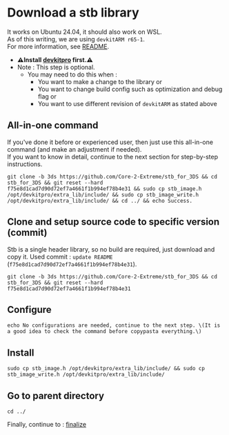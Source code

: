 # Download a stb library

It works on Ubuntu 24.04, it should also work on WSL. \
As of this writing, we are using `devkitARM r65-1`. \
For more information, see [README](../README.md#build).

* **⚠️Install [devkitpro](00_devkitpro_install.md) first.⚠️**
* Note : This step is optional.
	* You may need to do this when :
		* You want to make a change to the library or
		* You want to change build config such as optimization and debug flag or
		* You want to use different revision of `devkitARM` as stated above

## All-in-one command
If you've done it before or experienced user, then just use this all-in-one command (and make an adjustment if needed). \
If you want to know in detail, continue to the next section for step-by-step instructions.
```
git clone -b 3ds https://github.com/Core-2-Extreme/stb_for_3DS && cd stb_for_3DS && git reset --hard f75e8d1cad7d90d72ef7a4661f1b994ef78b4e31 && sudo cp stb_image.h /opt/devkitpro/extra_lib/include/ && sudo cp stb_image_write.h /opt/devkitpro/extra_lib/include/ && cd ../ && echo Success.
```

## Clone and setup source code to specific version (commit)
Stb is a single header library, so no build are required, just download and copy it.
Used commit : `update README` (`f75e8d1cad7d90d72ef7a4661f1b994ef78b4e31`).
```
git clone -b 3ds https://github.com/Core-2-Extreme/stb_for_3DS && cd stb_for_3DS && git reset --hard f75e8d1cad7d90d72ef7a4661f1b994ef78b4e31
```

## Configure
```
echo No configurations are needed, continue to the next step. \(It is a good idea to check the command before copypasta everything.\)
```

## Install
```
sudo cp stb_image.h /opt/devkitpro/extra_lib/include/ && sudo cp stb_image_write.h /opt/devkitpro/extra_lib/include/
```

## Go to parent directory
```
cd ../
```

Finally, continue to : [finalize](99_copy_libraries.md)
